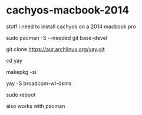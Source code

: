 # cachyos-macbook-2014
 stuff i need to install cachyos on a 2014 macbook pro

 sudo pacman -S --needed git base-devel
 
git clone https://aur.archlinux.org/yay.git

cd yay

makepkg -si

yay -S broadcom-wl-dkms

sudo reboot

also works with pacman
